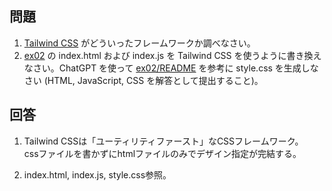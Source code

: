 ## 問題

1. [Tailwind CSS](https://tailwindcss.com/) がどういったフレームワークか調べなさい。
2. [ex02](ex02) の index.html および index.js を Tailwind CSS を使うように書き換えなさい。ChatGPT を使って [ex02/README](ex02) を参考に style.css を生成しなさい (HTML, JavaScript, CSS を解答として提出すること)。

## 回答

1. Tailwind CSSは「ユーティリティファースト」なCSSフレームワーク。<br>
   cssファイルを書かずにhtmlファイルのみでデザイン指定が完結する。

2. index.html, index.js, style.css参照。
